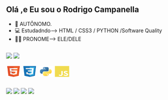## Olá ,e Eu sou o Rodrigo Campanella 


- 🔭 AUTÔNOMO.
- 💻 Estudadndo-->  HTML /  CSS3 / PYTHON /Software Quality
- 👨‍💼 PRONOME--> ELE/DELE
##
<div>
  <a href-"https://github.com/devcampanella"> 
    <img height="200em" src="https://github-readme-stats.vercel.app/api?username=devcampanella&show_icons=true&theme=dracula&include_all_commit=true&cout_private"true"/>
    <img height="200em" src="https://github-readme-stats.vercel.app/api/top-langs/?username=devcampanella&layout-compact&langs_count=16&theme=dracula"/>
  
</div>


<div style="display: inline_block"><br>
  <img align="center" alt="Rafa-HTML" height="30" width="40" src="https://raw.githubusercontent.com/devicons/devicon/master/icons/html5/html5-original.svg">
  <img align="center" alt="Rafa-CSS" height="30" width="40" src="https://raw.githubusercontent.com/devicons/devicon/master/icons/css3/css3-original.svg">
  <img align="center" alt="Rafa-Python" height="30" width="40" src="https://raw.githubusercontent.com/devicons/devicon/master/icons/python/python-original.svg">
  <img align="center" alt="Rafa-Js" height="30" width="40" src="https://raw.githubusercontent.com/devicons/devicon/master/icons/javascript/javascript-plain.svg">
</div>
  
  ##
 
<div> 

 <a href="https://www.instagram.com/cmtecampanella/profilecard/?igsh=aTBqamx4bmluZDZp" target="_blank"><img src="https://img.shields.io/badge/-Instagram-%23E4405F?style=for-the-badge&logo=instagram&logoColor=white" target="_blank"></a>
 <a href="rodrigocampanella" target="_blank"><img src="https://img.shields.io/badge/Discord-7289DA?style=for-the-badge&logo=discord&logoColor=white" target="_blank"></a> 
 <a href="https://www.linkedin.com/in/rodrigo-campanella-1b859426b/" target="_blank"><img src="https://img.shields.io/badge/-LinkedIn-%230077B5?style=for-the-badge&logo=linkedin&logoColor=white" target="_blank"></a> 
 <a href = "mailto:devcampanella@gmail.com"><img src="https://img.shields.io/badge/-Gmail-%23333?style=for-the-badge&logo=gmail&logoColor=white" target="_blank"></a>
  
</div>



